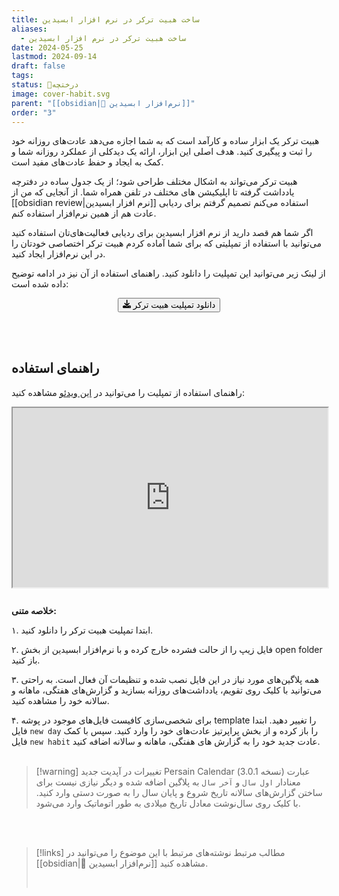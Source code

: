 ```yaml
---
title: ساخت هبیت ترکر در نرم افزار ابسیدین
aliases:
  - ساخت هبیت ترکر در نرم افزار ابسیدین
date: 2024-05-25
lastmod: 2024-09-14
draft: false
tags: 
status: 🌿درختچه
image: cover-habit.svg
parent: "[[obsidian|🔮 نرم‌افزار ابسیدین]]"
order: "3"
---
```


هبیت ترکر یک ابزار ساده و کارآمد است که به شما اجازه می‌دهد عادت‌های روزانه خود را ثبت و پیگیری کنید. هدف اصلی این ابزار، ارائه یک دیدکلی از عملکرد روزانه شما و کمک به ایجاد و حفظ عادت‌های مفید است.

هبیت ترکر می‌تواند به اشکال مختلف طراحی شود؛ از یک جدول ساده در دفترچه یادداشت گرفته تا اپلیکیشن های مختلف در تلفن همراه شما. از آنجایی که من از [[obsidian review|نرم افزار ابسیدین]] استفاده می‌کنم تصمیم گرفتم برای ردیابی عادت هم از همین نرم‌افزار استفاده کنم.

اگر شما هم قصد دارید از نرم افزار ابسیدین برای ردیابی فعالیت‌های‌تان استفاده کنید می‌توانید با استفاده از تمپلیتی که برای شما آماده کردم هبیت ترکر اختصاصی خودتان را در این نرم‌افزار ایجاد کنید.

از لینک زیر می‌توانید این تمپلیت را دانلود کنید. راهنمای استفاده از آن نیز در ادامه توضیح داده شده است:

<div style="text-align: center;">
<button 
	class="my-button"	onclick="window.open('https://s32.picofile.com/file/8478188250/Habit_Tracker_240809.rar.html', '_blank');">
    <svg xmlns="http://www.w3.org/2000/svg" viewBox="0 0 512 512" width="1em" height="1em" fill="currentColor"><path d="M288 32c0-17.7-14.3-32-32-32s-32 14.3-32 32l0 242.7-73.4-73.4c-12.5-12.5-32.8-12.5-45.3 0s-12.5 32.8 0 45.3l128 128c12.5 12.5 32.8 12.5 45.3 0l128-128c12.5-12.5 12.5-32.8 0-45.3s-32.8-12.5-45.3 0L288 274.7 288 32zM64 352c-35.3 0-64 28.7-64 64l0 32c0 35.3 28.7 64 64 64l384 0c35.3 0 64-28.7 64-64l0-32c0-35.3-28.7-64-64-64l-101.5 0-45.3 45.3c-25 25-65.5 25-90.5 0L165.5 352 64 352zm368 56a24 24 0 1 1 0 48 24 24 0 1 1 0-48z"/></svg> دانلود تمپلیت هبیت ترکر
</button>
</div>

<br/><br/>
## راهنمای استفاده
راهنمای استفاده از تمپلیت را می‌توانید در [این ویدئو](https://www.aparat.com/v/aevm2m1) مشاهده کنید:

<style>.h_iframe-aparat_embed_frame{position:relative;}.h_iframe-aparat_embed_frame .ratio{display:block;width:100%;height:auto;}.h_iframe-aparat_embed_frame iframe{position:absolute;top:0;left:0;width:100%;height:100%;}</style><div class="h_iframe-aparat_embed_frame"><span style="display: block;padding-top: 57%"></span><iframe src="https://www.aparat.com/video/video/embed/videohash/aevm2m1/vt/frame?recom=self"  allowFullScreen="true" webkitallowfullscreen="true" mozallowfullscreen="true"></iframe></div>

<br/>

**خلاصه متنی:**

۱. ابتدا تمپلیت هبیت ترکر را دانلود کنید.

۲. فایل زیپ را از حالت فشرده خارج کرده و با نرم‌افزار ابسیدین از بخش open folder باز کنید.

۳. همه پلاگین‌های مورد نیاز در این فایل نصب شده و تنظیمات آن فعال است. به راحتی می‌توانید با کلیک روی تقویم، یادداشت‌های روزانه بسازید و گزارش‌های هفتگی، ماهانه و سالانه خود را مشاهده کنید.

۴. برای شخصی‌سازی کافیست فایل‌های موجود در پوشه template را تغییر دهید. ابتدا فایل `new day` را باز کرده و از بخش پراپرتیز عادت‌های خود را وارد کنید. سپس با کمک فایل `new habit` عادت جدید خود را به گزارش های هفتگی، ماهانه و سالانه اضافه کنید.
<br/><br/>

> [!warning] تغییرات
> در آپدیت جدید Persain Calendar (نسخه 3.0.1) عبارت معنادار `اول سال` و `آخر سال` به پلاگین اضافه شده و دیگر نیازی نیست برای ساختن گزارش‌های سالانه تاریخ‌ شروع و پایان سال را به صورت دستی وارد کنید. با کلیک روی سال‌نوشت معادل تاریخ میلادی به طور اتوماتیک وارد می‌شود.

<br/><br/>

> [!links] مطالب مرتبط
> نوشته‌های مرتبط با این موضوع را می‌توانید در [[obsidian|🔮 نرم‌افزار ابسیدین]] مشاهده کنید.
> 
> <br/>
